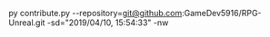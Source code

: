 py contribute.py --repository=git@github.com:GameDev5916/RPG-Unreal.git -sd="2019/04/10, 15:54:33" -nw